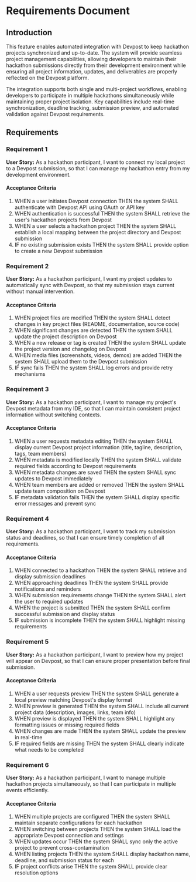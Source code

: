 # Requirements Document

## Introduction

This feature enables automated integration with Devpost to keep hackathon projects synchronized and up-to-date. The system will provide seamless project management capabilities, allowing developers to maintain their hackathon submissions directly from their development environment while ensuring all project information, updates, and deliverables are properly reflected on the Devpost platform.

The integration supports both single and multi-project workflows, enabling developers to participate in multiple hackathons simultaneously while maintaining proper project isolation. Key capabilities include real-time synchronization, deadline tracking, submission preview, and automated validation against Devpost requirements.

## Requirements

### Requirement 1

**User Story:** As a hackathon participant, I want to connect my local project to a Devpost submission, so that I can manage my hackathon entry from my development environment.

#### Acceptance Criteria

1. WHEN a user initiates Devpost connection THEN the system SHALL authenticate with Devpost API using OAuth or API key
2. WHEN authentication is successful THEN the system SHALL retrieve the user's hackathon projects from Devpost
3. WHEN a user selects a hackathon project THEN the system SHALL establish a local mapping between the project directory and Devpost submission
4. IF no existing submission exists THEN the system SHALL provide option to create a new Devpost submission

### Requirement 2

**User Story:** As a hackathon participant, I want my project updates to automatically sync with Devpost, so that my submission stays current without manual intervention.

#### Acceptance Criteria

1. WHEN project files are modified THEN the system SHALL detect changes in key project files (README, documentation, source code)
2. WHEN significant changes are detected THEN the system SHALL update the project description on Devpost
3. WHEN a new release or tag is created THEN the system SHALL update the project version and changelog on Devpost
4. WHEN media files (screenshots, videos, demos) are added THEN the system SHALL upload them to the Devpost submission
5. IF sync fails THEN the system SHALL log errors and provide retry mechanisms

### Requirement 3

**User Story:** As a hackathon participant, I want to manage my project's Devpost metadata from my IDE, so that I can maintain consistent project information without switching contexts.

#### Acceptance Criteria

1. WHEN a user requests metadata editing THEN the system SHALL display current Devpost project information (title, tagline, description, tags, team members)
2. WHEN metadata is modified locally THEN the system SHALL validate required fields according to Devpost requirements
3. WHEN metadata changes are saved THEN the system SHALL sync updates to Devpost immediately
4. WHEN team members are added or removed THEN the system SHALL update team composition on Devpost
5. IF metadata validation fails THEN the system SHALL display specific error messages and prevent sync

### Requirement 4

**User Story:** As a hackathon participant, I want to track my submission status and deadlines, so that I can ensure timely completion of all requirements.

#### Acceptance Criteria

1. WHEN connected to a hackathon THEN the system SHALL retrieve and display submission deadlines
2. WHEN approaching deadlines THEN the system SHALL provide notifications and reminders
3. WHEN submission requirements change THEN the system SHALL alert the user to required updates
4. WHEN the project is submitted THEN the system SHALL confirm successful submission and display status
5. IF submission is incomplete THEN the system SHALL highlight missing requirements

### Requirement 5

**User Story:** As a hackathon participant, I want to preview how my project will appear on Devpost, so that I can ensure proper presentation before final submission.

#### Acceptance Criteria

1. WHEN a user requests preview THEN the system SHALL generate a local preview matching Devpost's display format
2. WHEN preview is generated THEN the system SHALL include all current project data (description, images, links, team info)
3. WHEN preview is displayed THEN the system SHALL highlight any formatting issues or missing required fields
4. WHEN changes are made THEN the system SHALL update the preview in real-time
5. IF required fields are missing THEN the system SHALL clearly indicate what needs to be completed

### Requirement 6

**User Story:** As a hackathon participant, I want to manage multiple hackathon projects simultaneously, so that I can participate in multiple events efficiently.

#### Acceptance Criteria

1. WHEN multiple projects are configured THEN the system SHALL maintain separate configurations for each hackathon
2. WHEN switching between projects THEN the system SHALL load the appropriate Devpost connection and settings
3. WHEN updates occur THEN the system SHALL sync only the active project to prevent cross-contamination
4. WHEN listing projects THEN the system SHALL display hackathon name, deadline, and submission status for each
5. IF project conflicts arise THEN the system SHALL provide clear resolution options